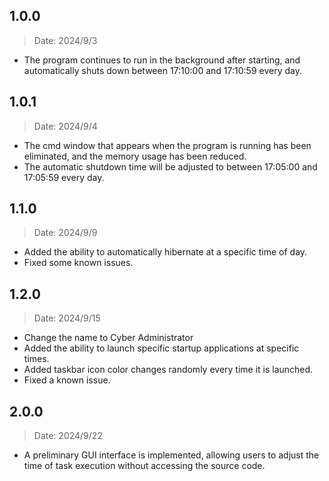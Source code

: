 ## 1.0.0

> Date: 2024/9/3

- The program continues to run in the background after starting, and automatically shuts down between 17:10:00 and 17:10:59 every day.

## 1.0.1

> Date: 2024/9/4

- The cmd window that appears when the program is running has been eliminated, and the memory usage has been reduced.
- The automatic shutdown time will be adjusted to between 17:05:00 and 17:05:59 every day.

## 1.1.0

> Date: 2024/9/9

- Added the ability to automatically hibernate at a specific time of day.
- Fixed some known issues.

## 1.2.0

> Date: 2024/9/15

- Change the name to Cyber Administrator
- Added the ability to launch specific startup applications at specific times.
- Added taskbar icon color changes randomly every time it is launched.
- Fixed a known issue.


## 2.0.0

> Date: 2024/9/22

- A preliminary GUI interface is implemented, allowing users to adjust the time of task execution without accessing the source code.
